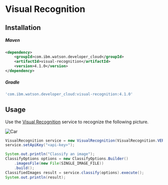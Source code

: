 # Visual Recognition

## Installation

##### Maven
```xml
<dependency>
	<groupId>com.ibm.watson.developer_cloud</groupId>
	<artifactId>visual-recognition</artifactId>
	<version>4.1.0</version>
</dependency>
```

##### Gradle
```gradle
'com.ibm.watson.developer_cloud:visual-recognition:4.1.0'
```

## Usage
Use the [Visual Recognition][visual_recognition] service to recognize the
following picture.

![Car](https://visual-recognition-demo.mybluemix.net/images/samples/5.jpg)

```java
VisualRecognition service = new VisualRecognition(VisualRecognition.VERSION_DATE_2016_05_20);
service.setApiKey("<api-key>");

System.out.println("Classify an image");
ClassifyOptions options = new ClassifyOptions.Builder()
    .imagesFile(new File(SINGLE_IMAGE_FILE))
    .build();
ClassifiedImages result = service.classify(options).execute();
System.out.println(result);
```

[visual_recognition]: http://www.ibm.com/watson/developercloud/doc/visual-recognition/